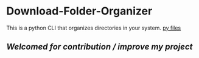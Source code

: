 
# Download-Folder-Organizer
This is a python CLI that organizes directories in your system.
[py files](https://github.com/ReactifyStudio/Downloads-Folder-Organizer/blob/master/blue-adiroffice-desk-organizers-accessories-501-30-blu-64_600.jpg)
## *Welcomed for contribution / improve my project*
